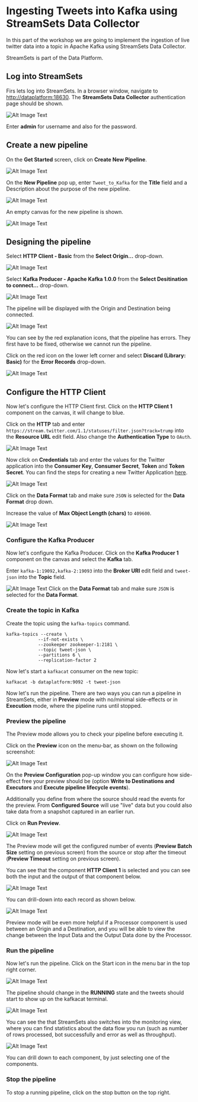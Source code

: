# Ingesting Tweets into Kafka using StreamSets Data Collector

In this part of the workshop we are going to implement the ingestion of live twitter data into a topic in Apache Kafka using StreamSets Data Collector. 

StreamSets is part of the Data Platform.

## Log into StreamSets

Firs lets log into StreamSets. In a browser window, navigate to <http://dataplatform:18630>. The **StreamSets Data Collector** authentication page should be shown.

![Alt Image Text](./images/streamsets-login.png "Schema Registry UI")

Enter **admin** for username and also for the password.

## Create a new pipeline

On the **Get Started** screen, click on **Create New Pipeline**.

![Alt Image Text](./images/streamsets-create-new-pipeline.png "Schema Registry UI")

On the **New Pipeline** pop up, enter `Tweet_to_Kafka` for the **Title** field and a Description about the purpose of the new pipeline.

![Alt Image Text](./images/streamsets-new-pipeline-details.png "Schema Registry UI")

An empty canvas for the new pipeline is shown. 

![Alt Image Text](./images/streamsets-empty-pipeline.png "Schema Registry UI")

## Designing the pipeline

Select **HTTP Client - Basic** from the **Select Origin...** drop-down. 

![Alt Image Text](./images/streamsets-select-http-client.png "Schema Registry UI")

Select **Kafka Producer - Apache Kafka 1.0.0** from the **Select Desitination to connect...** drop-down. 

![Alt Image Text](./images/streamsets-select-kafka.png "Schema Registry UI")

The pipeline will be displayed with the Origin and Destination being connected. 

![Alt Image Text](./images/streamsets-pipeline-flow.png "Schema Registry UI")

You can see by the red explanation icons, that the pipeline has errors. They first have to be fixed, otherwise we cannot run the pipeline. 

Click on the red icon on the lower left corner and select **Discard (Library: Basic)** for the **Error Records** drop-down.

![Alt Image Text](./images/streamsets-fix-pipeline-error.png "Schema Registry UI")

## Configure the HTTP Client
Now let's configure the HTTP Client first. Click on the **HTTP Client 1** component on the canvas, it will change to blue. 

Click on the **HTTP** tab and enter `https://stream.twitter.com/1.1/statuses/filter.json?track=trump` into the **Resource URL** edit field. Also change the **Authentication Type** to `OAuth`. 

![Alt Image Text](./images/streamsets-http-client-config-http1.png "Schema Registry UI")

Now click on **Credentials** tab and enter the values for the Twitter application into the **Consumer Key**, **Consumer Secret**, **Token** and **Token Secret**. You can find the steps for creating a new Twitter Application [here](../99-misc/99-twitter-app/README.md). 

![Alt Image Text](./images/streamsets-http-client-config-http2.png "Schema Registry UI")

Click on the **Data Format** tab and make sure `JSON` is selected for the **Data Format** drop down. 

Increase the value of **Max Object Length (chars)** to `409600`.

![Alt Image Text](./images/streamsets-http-client-config-http3.png "Schema Registry UI")

### Configure the Kafka Producer
Now let's configure the Kafka Producer. Click on the **Kafka Producer 1** component on the canvas and select the **Kafka** tab. 

Enter `kafka-1:19092,kafka-2:19093` into the **Broker URI** edit field and `tweet-json` into the **Topic** field.

![Alt Image Text](./images/streamsets-kafka-producer-config-kafka.png "Schema Registry UI")
Click on the **Data Format** tab and make sure `JSON` is selected for the **Data Format**. 

### Create the topic in Kafka

Create the topic using the `kafka-topics` command. 

```
kafka-topics --create \
			--if-not-exists \
			--zookeeper zookeeper-1:2181 \
			--topic tweet-json \
			--partitions 6 \
			--replication-factor 2
```

Now let's start a `kafkacat` consumer on the new topic:

```
kafkacat -b dataplatform:9092 -t tweet-json
```
Now let's run the pipeline. There are two ways you can run a pipeline in StreamSets, either in **Preview** mode with no/minimal side-effects or in **Execution** mode, where the pipeline runs until stopped. 
 
### Preview the pipeline
The Preview mode allows you to check your pipeline before executing it. 

Click on the **Preview** icon on the menu-bar, as shown on the following screenshot:
 
![Alt Image Text](./images/streamsets-preview-pipeline.png "Schema Registry UI")

On the **Preview Configuration** pop-up window you can configure how side-effect free your preview should be (option **Write to Destinations and Executors** and **Execute pipeline lifecycle events**). 

Additionally you define from where the source should read the events for the preview. From **Configured Source** will use "live" data but you could also take data from a snapshot captured in an earlier run. 

Click on **Run Preview**.

![Alt Image Text](./images/streamsets-preview-pipeline-options.png "Schema Registry UI")

The Preview mode will get the configured number of events (**Preview Batch Size** setting on previous screen) from the source or stop after the timeout (**Preview Timeout** setting on previous screen). 

You can see that the component **HTTP Client 1** is selected and you can see both the input and the output of that component below. 

![Alt Image Text](./images/streamsets-previewing-pipeline-1.png "Schema Registry UI")

You can drill-down into each record as shown below.

![Alt Image Text](./images/streamsets-previewing-pipeline-2.png "Schema Registry UI")

Preview mode will be even more helpful if a Processor component is used between an Origin and a Destination, and you will be able to view the change between the Input Data and the Output Data done by the Processor.

### Run the pipeline 
Now let's run the pipeline. Click on the Start icon in the menu bar in the top right corner. 

![Alt Image Text](./images/streamsets-start-pipeline.png "Schema Registry UI")

The pipeline should change in the **RUNNING** state and the tweets should start to show up on the kafkacat terminal. 

![Alt Image Text](./images/terminal-kafkacat-output.png "Schema Registry UI")

You can see the that StreamSets also switches into the monitoring view, where you can find statistics about the data flow you run (such as number of rows processed, bot successfully and error as well as throughput). 

![Alt Image Text](./images/streamsets-running-pipeline.png "Schema Registry UI")

You can drill down to each component, by just selecting one of the components. 

### Stop the pipeline 

To stop a running pipeline, click on the stop button on the top right. 